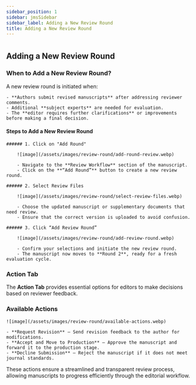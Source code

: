 ```yaml
---
sidebar_position: 1
sidebar: jmsSidebar
sidebar_label: Adding a New Review Round
title: Adding a New Review Round
---
```


#

## Adding a New Review Round

### When to Add a New Review Round?

A new review round is initiated when:

    - **Authors submit revised manuscripts** after addressing reviewer comments.
    - Additional **subject experts** are needed for evaluation.
    - The **editor requires further clarifications** or improvements before making a final decision.

#### Steps to Add a New Review Round

    ###### 1. Click on "Add Round"

        ![image](/assets/images/review-round/add-round-review.webp)

        - Navigate to the **Review Workflow** section of the manuscript.
        - Click on the **“Add Round”** button to create a new review round.

    ###### 2. Select Review Files

        ![image](/assets/images/review-round/select-review-files.webp)

        - Choose the updated manuscript or supplementary documents that need review.
        - Ensure that the correct version is uploaded to avoid confusion.

    ###### 3. Click “Add Review Round”

        ![image](/assets/images/review-round/add-review-round.webp)

        - Confirm your selections and initiate the new review round.
        - The manuscript now moves to **Round 2**, ready for a fresh evaluation cycle.

### Action Tab

The **Action Tab** provides essential options for editors to make decisions based on reviewer feedback.

### Available Actions

    ![image](/assets/images/review-round/available-actions.webp)

    - **Request Revision** – Send revision feedback to the author for modifications.
    - **Accept and Move to Production** – Approve the manuscript and forward it to the production stage.
    - **Decline Submission** – Reject the manuscript if it does not meet journal standards.

These actions ensure a streamlined and transparent review process, allowing manuscripts to progress efficiently through the editorial workflow.
